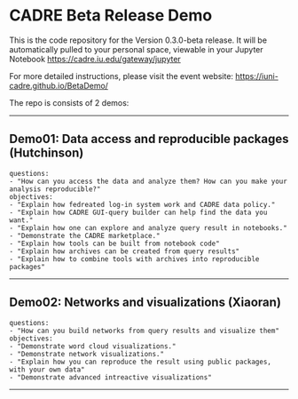 # CADRE Beta Release Demo
This is the code repository for the Version 0.3.0-beta release. It will be automatically pulled to your personal space, viewable in your Jupyter Notebook https://cadre.iu.edu/gateway/jupyter

For more detailed instructions, please visit the event website:
https://iuni-cadre.github.io/BetaDemo/

The repo is consists of 2 demos:

---
## Demo01: Data access and reproducible packages (Hutchinson)
```
questions:
- "How can you access the data and analyze them? How can you make your analysis reproducible?"
objectives:
- "Explain how fedreated log-in system work and CADRE data policy."
- "Explain how CADRE GUI-query builder can help find the data you want."
- "Explain how one can explore and analyze query result in notebooks."
- "Demonstrate the CADRE marketplace."
- "Explain how tools can be built from notebook code"
- "Explain how archives can be created from query results"
- "Explain how to combine tools with archives into reproducible packages"
```

---

## Demo02: Networks and visualizations (Xiaoran)
```
questions:
- "How can you build networks from query results and visualize them"
objectives:
- "Demonstrate word cloud visualizations."
- "Demonstrate network visualizations."
- "Explain how you can reproduce the result using public packages, with your own data"
- "Demonstrate advanced intreactive visualizations"
```
---


